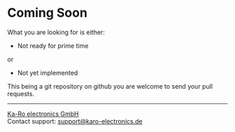 # Coming Soon
What you are looking for is either:

* Not ready for prime time

or

* Not yet implemented

This being a git repository on github you are welcome to send your pull requests.

---
[Ka-Ro electronics GmbH](http://www.karo-electronics.de)  
Contact support: support@karo-electronics.de